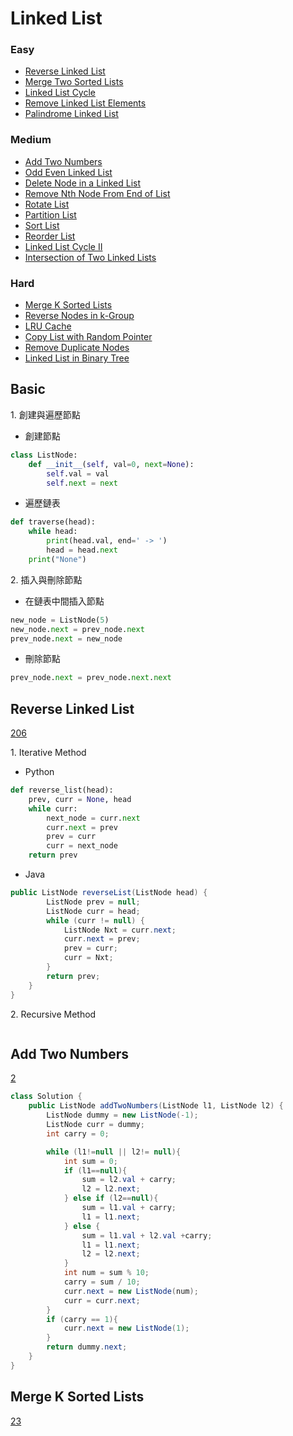 # Linked List
<!------------------------------------------------------------------------------------------------------------------------------------------------------>
### Easy
- [Reverse Linked List](#Reverse-Linked-List)
- [Merge Two Sorted Lists](#Merge-Two-Sorted-Lists)
- [Linked List Cycle](#Linked-List-Cycle)
- [Remove Linked List Elements](#Remove-Linked-List-Elements)
- [Palindrome Linked List](#Palindrome-Linked-List)

### Medium
- [Add Two Numbers](#Add-Two-Numbers)
- [Odd Even Linked List](#Odd-Even-Linked-List)
- [Delete Node in a Linked List](#Delete-Node-in-a-Linked-List)
- [Remove Nth Node From End of List](#Remove-Nth-Node-From-End-of-List)
- [Rotate List](#Rotate-List)
- [Partition List](#Partition-List)
- [Sort List](#Sort-List)
- [Reorder List](#Reorder-List)
- [Linked List Cycle II](#Linked-List-Cycle-II)
- [Intersection of Two Linked Lists](#Intersection-of-Two-Linked-Lists)

### Hard
- [Merge K Sorted Lists](#Merge-K-Sorted-Lists)
- [Reverse Nodes in k-Group](#Reverse-Nodes-in-k-Group)
- [LRU Cache](#LRU-Cache)
- [Copy List with Random Pointer](#Copy-List-with-Random-Pointer)
- [Remove Duplicate Nodes](#Remove-Duplicate-Nodes)
- [Linked List in Binary Tree](#Linked-List-in-Binary-Tree)

<!------------------------------------------------------------------------------------------------------------------------------------------------------>
## Basic
1\. 創建與遍歷節點

- 創建節點
  
```python
class ListNode:
    def __init__(self, val=0, next=None):
        self.val = val
        self.next = next
```

- 遍歷鏈表
   
```python
def traverse(head):
    while head:
        print(head.val, end=' -> ')
        head = head.next
    print("None")
```

2\. 插入與刪除節點 
   
- 在鏈表中間插入節點

```python
new_node = ListNode(5)
new_node.next = prev_node.next
prev_node.next = new_node
```

- 刪除節點
  
```python
prev_node.next = prev_node.next.next
```

<!------------------------------------------------------------------------------------------------------------------------------------------------------>
<!--Easy-->
## Reverse Linked List
[206](https://leetcode.com/problems/Reverse-Linked-List/)

1\. Iterative Method

- Python
```python
def reverse_list(head):
    prev, curr = None, head
    while curr:
        next_node = curr.next
        curr.next = prev
        prev = curr
        curr = next_node
    return prev
```

- Java
```java
public ListNode reverseList(ListNode head) {
        ListNode prev = null;
        ListNode curr = head;
        while (curr != null) {
            ListNode Nxt = curr.next;
            curr.next = prev;
            prev = curr;
            curr = Nxt;
        }
        return prev;
    }
}
```

2\. Recursive Method

```python

```
<!------------------------------------------------------------------------------------------------------------------------------------------------------>
<!--Medium-->
## Add Two Numbers
[2](https://leetcode.com/problems/Add-Two-Numbers/)

```java
class Solution {
    public ListNode addTwoNumbers(ListNode l1, ListNode l2) {
        ListNode dummy = new ListNode(-1);
        ListNode curr = dummy;
        int carry = 0;

        while (l1!=null || l2!= null){
            int sum = 0;
            if (l1==null){
                sum = l2.val + carry;
                l2 = l2.next;
            } else if (l2==null){
                sum = l1.val + carry;
                l1 = l1.next;
            } else {
                sum = l1.val + l2.val +carry;
                l1 = l1.next;
                l2 = l2.next;
            }
            int num = sum % 10;
            carry = sum / 10;
            curr.next = new ListNode(num);
            curr = curr.next;
        }
        if (carry == 1){
            curr.next = new ListNode(1);
        }
        return dummy.next;
    }
}
```
<!------------------------------------------------------------------------------------------------------------------------------------------------------>
<!--Hard-->
## Merge K Sorted Lists
[23](https://leetcode.com/problems/Merge-K-Sorted-Lists/)
